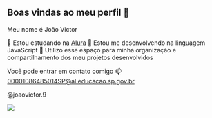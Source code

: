 ## Boas vindas ao meu perfil 🧡

Meu nome é João Victor

📌 Estou estudando na [Alura](https://www.alura.com.br)
📌 Estou me desenvolvendo na linguagem JavaScript
📌 Utilizo esse espaço para minha organização e compartilhamento dos meu projetos desenvolvidos

Você pode entrar em contato comigo 📫
00001086485014SP@al.educacao.sp.gov.br

@joaovictor.9


![](https://media1.tenor.com/m/E3SNnvncEE0AAAAC/dance.gif)


